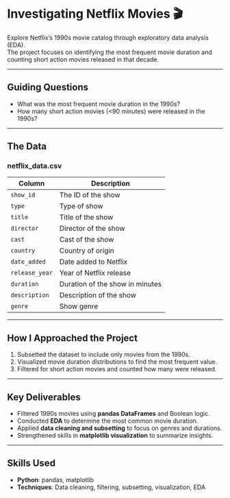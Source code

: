 # Investigating Netflix Movies 🎬

Explore Netflix’s 1990s movie catalog through exploratory data analysis (EDA).  
The project focuses on identifying the most frequent movie duration and counting short action movies released in that decade.  

---

## Guiding Questions
- What was the most frequent movie duration in the 1990s?  
- How many short action movies (<90 minutes) were released in the 1990s?  

---

## The Data
### **netflix_data.csv**
| Column | Description |
|--------|-------------|
| `show_id` | The ID of the show |
| `type` | Type of show |
| `title` | Title of the show |
| `director` | Director of the show |
| `cast` | Cast of the show |
| `country` | Country of origin |
| `date_added` | Date added to Netflix |
| `release_year` | Year of Netflix release |
| `duration` | Duration of the show in minutes |
| `description` | Description of the show |
| `genre` | Show genre |

---

## How I Approached the Project
1. Subsetted the dataset to include only movies from the 1990s.  
2. Visualized movie duration distributions to find the most frequent value.  
3. Filtered for short action movies and counted how many were released.  

---

## Key Deliverables
- Filtered 1990s movies using **pandas DataFrames** and Boolean logic.  
- Conducted **EDA** to determine the most common movie duration.  
- Applied **data cleaning and subsetting** to focus on genres and durations.  
- Strengthened skills in **matplotlib visualization** to summarize insights.  

---

## Skills Used
- **Python**: pandas, matplotlib  
- **Techniques**: Data cleaning, filtering, subsetting, visualization, EDA  
